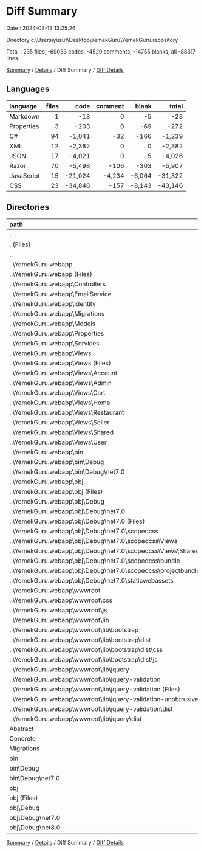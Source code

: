 # Diff Summary

Date : 2024-03-13 13:25:26

Directory c:\\Users\\yusuf\\Desktop\\YemekGuru\\YemekGuru.repository

Total : 235 files,  -69033 codes, -4529 comments, -14755 blanks, all -88317 lines

[Summary](results.md) / [Details](details.md) / Diff Summary / [Diff Details](diff-details.md)

## Languages
| language | files | code | comment | blank | total |
| :--- | ---: | ---: | ---: | ---: | ---: |
| Markdown | 1 | -18 | 0 | -5 | -23 |
| Properties | 3 | -203 | 0 | -69 | -272 |
| C# | 94 | -1,041 | -32 | -166 | -1,239 |
| XML | 12 | -2,382 | 0 | 0 | -2,382 |
| JSON | 17 | -4,021 | 0 | -5 | -4,026 |
| Razor | 70 | -5,498 | -106 | -303 | -5,907 |
| JavaScript | 15 | -21,024 | -4,234 | -6,064 | -31,322 |
| CSS | 23 | -34,846 | -157 | -8,143 | -43,146 |

## Directories
| path | files | code | comment | blank | total |
| :--- | ---: | ---: | ---: | ---: | ---: |
| . | 235 | -69,033 | -4,529 | -14,755 | -88,317 |
| . (Files) | 1 | 19 | 0 | 5 | 24 |
| .. | 186 | -78,834 | -4,573 | -15,393 | -98,800 |
| ..\\YemekGuru.webapp | 186 | -78,834 | -4,573 | -15,393 | -98,800 |
| ..\\YemekGuru.webapp (Files) | 4 | -160 | -13 | -30 | -203 |
| ..\\YemekGuru.webapp\\Controllers | 7 | -3,748 | -32 | -347 | -4,127 |
| ..\\YemekGuru.webapp\\EmailService | 2 | -37 | 0 | -5 | -42 |
| ..\\YemekGuru.webapp\\Identity | 3 | -69 | -1 | -19 | -89 |
| ..\\YemekGuru.webapp\\Migrations | 3 | -665 | -6 | -185 | -856 |
| ..\\YemekGuru.webapp\\Models | 33 | -651 | -3 | -199 | -853 |
| ..\\YemekGuru.webapp\\Properties | 1 | -37 | 0 | -1 | -38 |
| ..\\YemekGuru.webapp\\Services | 2 | -33 | -1 | -6 | -40 |
| ..\\YemekGuru.webapp\\Views | 71 | -5,498 | -106 | -304 | -5,908 |
| ..\\YemekGuru.webapp\\Views (Files) | 2 | -6 | 0 | -2 | -8 |
| ..\\YemekGuru.webapp\\Views\\Account | 4 | -158 | 0 | -13 | -171 |
| ..\\YemekGuru.webapp\\Views\\Admin | 17 | -2,166 | -52 | -92 | -2,310 |
| ..\\YemekGuru.webapp\\Views\\Cart | 5 | -400 | 0 | -20 | -420 |
| ..\\YemekGuru.webapp\\Views\\Home | 2 | -154 | 0 | -14 | -168 |
| ..\\YemekGuru.webapp\\Views\\Restaurant | 2 | -169 | 0 | -11 | -180 |
| ..\\YemekGuru.webapp\\Views\\Seller | 10 | -964 | -1 | -39 | -1,004 |
| ..\\YemekGuru.webapp\\Views\\Shared | 20 | -758 | -44 | -70 | -872 |
| ..\\YemekGuru.webapp\\Views\\User | 9 | -723 | -9 | -43 | -775 |
| ..\\YemekGuru.webapp\\bin | 5 | -1,481 | 0 | -2 | -1,483 |
| ..\\YemekGuru.webapp\\bin\\Debug | 5 | -1,481 | 0 | -2 | -1,483 |
| ..\\YemekGuru.webapp\\bin\\Debug\\net7.0 | 5 | -1,481 | 0 | -2 | -1,483 |
| ..\\YemekGuru.webapp\\obj | 20 | -10,567 | -22 | -87 | -10,676 |
| ..\\YemekGuru.webapp\\obj (Files) | 5 | -4,460 | 0 | -1 | -4,461 |
| ..\\YemekGuru.webapp\\obj\\Debug | 15 | -6,107 | -22 | -86 | -6,215 |
| ..\\YemekGuru.webapp\\obj\\Debug\\net7.0 | 15 | -6,107 | -22 | -86 | -6,215 |
| ..\\YemekGuru.webapp\\obj\\Debug\\net7.0 (Files) | 8 | -3,726 | -20 | -83 | -3,829 |
| ..\\YemekGuru.webapp\\obj\\Debug\\net7.0\\scopedcss | 3 | 0 | -2 | -3 | -5 |
| ..\\YemekGuru.webapp\\obj\\Debug\\net7.0\\scopedcss\\Views | 1 | 0 | 0 | -1 | -1 |
| ..\\YemekGuru.webapp\\obj\\Debug\\net7.0\\scopedcss\\Views\\Shared | 1 | 0 | 0 | -1 | -1 |
| ..\\YemekGuru.webapp\\obj\\Debug\\net7.0\\scopedcss\\bundle | 1 | 0 | -1 | -1 | -2 |
| ..\\YemekGuru.webapp\\obj\\Debug\\net7.0\\scopedcss\\projectbundle | 1 | 0 | -1 | -1 | -2 |
| ..\\YemekGuru.webapp\\obj\\Debug\\net7.0\\staticwebassets | 4 | -2,381 | 0 | 0 | -2,381 |
| ..\\YemekGuru.webapp\\wwwroot | 35 | -55,888 | -4,389 | -14,208 | -74,485 |
| ..\\YemekGuru.webapp\\wwwroot\\css | 3 | -64 | -19 | -14 | -97 |
| ..\\YemekGuru.webapp\\wwwroot\\js | 1 | 0 | -3 | -2 | -5 |
| ..\\YemekGuru.webapp\\wwwroot\\lib | 31 | -55,824 | -4,367 | -14,192 | -74,383 |
| ..\\YemekGuru.webapp\\wwwroot\\lib\\bootstrap | 22 | -46,506 | -1,734 | -11,610 | -59,850 |
| ..\\YemekGuru.webapp\\wwwroot\\lib\\bootstrap\\dist | 22 | -46,506 | -1,734 | -11,610 | -59,850 |
| ..\\YemekGuru.webapp\\wwwroot\\lib\\bootstrap\\dist\\css | 16 | -34,782 | -136 | -8,125 | -43,043 |
| ..\\YemekGuru.webapp\\wwwroot\\lib\\bootstrap\\dist\\js | 6 | -11,724 | -1,598 | -3,485 | -16,807 |
| ..\\YemekGuru.webapp\\wwwroot\\lib\\jquery | 2 | -6,896 | -1,912 | -2,077 | -10,885 |
| ..\\YemekGuru.webapp\\wwwroot\\lib\\jquery-validation | 5 | -2,115 | -638 | -451 | -3,204 |
| ..\\YemekGuru.webapp\\wwwroot\\lib\\jquery-validation (Files) | 1 | -18 | 0 | -5 | -23 |
| ..\\YemekGuru.webapp\\wwwroot\\lib\\jquery-validation-unobtrusive | 2 | -307 | -83 | -54 | -444 |
| ..\\YemekGuru.webapp\\wwwroot\\lib\\jquery-validation\\dist | 4 | -2,097 | -638 | -446 | -3,181 |
| ..\\YemekGuru.webapp\\wwwroot\\lib\\jquery\\dist | 2 | -6,896 | -1,912 | -2,077 | -10,885 |
| Abstract | 15 | 170 | 14 | 45 | 229 |
| Concrete | 15 | 1,276 | 2 | 140 | 1,418 |
| Migrations | 3 | 2,809 | 6 | 431 | 3,246 |
| bin | 2 | 1,390 | 0 | 0 | 1,390 |
| bin\\Debug | 2 | 1,390 | 0 | 0 | 1,390 |
| bin\\Debug\\net7.0 | 2 | 1,390 | 0 | 0 | 1,390 |
| obj | 13 | 4,137 | 22 | 17 | 4,176 |
| obj (Files) | 5 | 4,073 | 0 | 1 | 4,074 |
| obj\\Debug | 8 | 64 | 22 | 16 | 102 |
| obj\\Debug\\net7.0 | 4 | 32 | 11 | 8 | 51 |
| obj\\Debug\\net8.0 | 4 | 32 | 11 | 8 | 51 |

[Summary](results.md) / [Details](details.md) / Diff Summary / [Diff Details](diff-details.md)